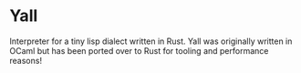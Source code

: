 # Yall

Interpreter for a tiny lisp dialect written in Rust. Yall was originally written in OCaml but has been ported over to Rust
for tooling and performance reasons!
